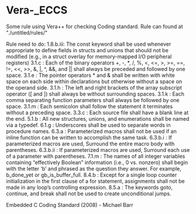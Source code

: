 # Vera-_ECCS
Some rule using Vera++ for checking Coding standard. Rule can found at "./untitled/rules/"

Rule need to do:
1.8.b.iii: The const keyword shall be used whenever appropriate to define fields in structs and unions that should not be modified (e.g., in a struct overlay for memory-mapped I/O peripheral registers)
3.1.c    : Each of the binary operators +, -, *, /, %, <, <=, >, >=, ==, !=, <<, >>, &, |, ^, &&, and || shall always be preceded and followed by one space.
3.1.e    : The pointer operators * and & shall be written with white space on each side within declarations but otherwise without a space on the operand side.
3.1.h    : The left and right brackets of the array subscript operator ([ and ]) shall always be without surrounding spaces.
3.1.k    : Each comma separating function parameters shall always be followed by one space.
3.1.m    : Each semicolon shall follow the statement it terminates without a preceding space.
3.3.c    : Each source file shall have a blank line at the end.
5.1.b    : All new structures, unions, and enumerations shall be named via a typedef.
6.1.g    : Underscores shall be used to separate words in procedure names.
6.3.a    : Parameterized macros shall not be used if an inline function can be written to accomplish the same task.
6.3.b.i  : If parameterized macros are used, Surround the entire macro body with parentheses.
6.3.b.ii : If parameterized macros are used, Surround each use of a parameter with parentheses.
7.1.m    : The names of all integer variables containing “effectively Boolean” information (i.e., 0 vs. nonzero) shall begin with the letter ‘b’ and phrased as the question they answer. For example, b_done_yet or gb_is_buffer_full.
8.4.b    : Except for a single loop counter initialization in the first clause of a for statement, assignments shall not be made in any loop’s controlling expression.
8.5.a    : The keywords goto, continue, and break shall not be used to create unconditional jumps.

Embedded C Coding Standard (2008) - Michael Barr

